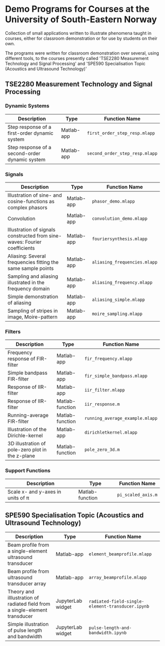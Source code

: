 # Demo Programs for Courses at the University of South-Eastern Norway

Collection of small applications written to illustrate phenomena taught in courses, either for classroom demonstration or for use by students on their own.

The programs were written for classroom demonstration over several, using different tools, to the courses presently called  'TSE2280 Measurement Technology and Signal Processing' and 'SPE590 Specialisation Topic (Acoustics and Ultrasound Technology)'

## TSE2280 Measurement Technology and Signal Processing

### Dynamic Systems

| Description  | Type | Function Name | 
| -- | -- | -- | 
| Step response of a first-order dynamic system | Matlab-app | `first_order_step_resp.mlapp` |
| Step response of a second-order dynamic system  | Matlab-app |`second_order_step_resp.mlapp` |

### Signals
| Description  | Type | Function Name | 
| -- | -- | -- | 
| Illustration of sine- and cosine-functions as complex phasors | Matlab-app| `phasor_demo.mlapp` |
| Convolution | Matlab-app |  `convolution_demo.mlapp` |
| Illustration of signals constructed from sine-waves: Fourier coefficients   | Matlab-app | `fouriersynthesis.mlapp` |
| Aliasing: Several frequencies fitting the same sample points                | Matlab-app | `aliasing_frequencies.mlapp` |
| Sampling and aliasing illustrated in the frequency domain                   | Matlab-app | `aliasing_frequency.mlapp` |
| Simple demonstration of aliasing                                            | Matlab-app | `aliasing_simple.mlapp` |
| Sampling of stripes in image, Moire-pattern                                 | Matlab-app |  `moire_sampling.mlapp` |

### Filters
| Description  | Type | Function Name | 
| -- | -- | -- | 
| Frequency response of FIR-filter               | Matlab-app | `fir_frequency.mlapp` |
| Simple bandpass FIR-filter                     | Matlab-app | `fir_simple_bandpass.mlapp` |
| Response of IIR-filter                         | Matlab-app | `iir_filter.mlapp`  |
| Response of IIR-filter                         | Matlab-function | `iir_response.m`  |
| Running-average FIR-filter                     | Matlab-function | `running_average_example.mlapp` |
| Illustration of the Dirichle-kernel            | Matlab-app      |  `dirichletkernel.mlapp` |
| 3D illustration of pole-zero plot in the z-plane| Matlab-function |  `pole_zero_3d.m` |
  
### Support Functions
| Description  | Type | Function Name | 
| -- | -- | -- | 
| Scale x- and y-axes in units of &pi; | Matlab-function | `pi_scaled_axis.m` |

## SPE590 Specialisation Topic (Acoustics and Ultrasound Technology)
| Description  | Type | Function Name | 
| -- | -- | -- | 
| Beam profile from a single-element ultrasound transducer    | Matlab-app | `element_beamprofile.mlapp` |
| Beam profile from ultrasound transducer array               | Matlab-app | `array_beamprofile.mlapp`  |
| Theory and illlustration of radiated field from a single-element transducer | JupyterLab widget |  `radiated-field-single-element-transducer.ipynb` |
| Simple illustration of pulse length and bandwidth                           | JupyterLab widget | `pulse-length-and-bandwidth.ipynb` |
  
